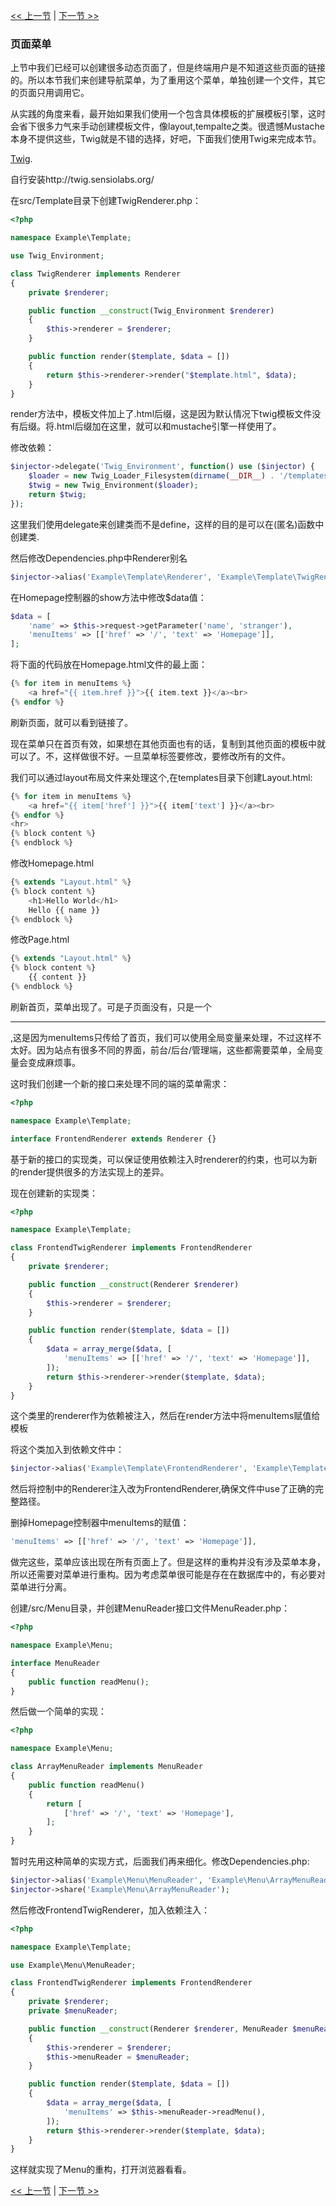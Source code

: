 [<< 上一节](10-dynamic-pages.md) | [下一节 >>](12-frontend.md)

### 页面菜单

上节中我们已经可以创建很多动态页面了，但是终端用户是不知道这些页面的链接的。所以本节我们来创建导航菜单，为了重用这个菜单，单独创建一个文件，其它的页面只用调用它。

从实践的角度来看，最开始如果我们使用一个包含具体模板的扩展模板引擎，这时会省下很多力气来手动创建模板文件，像layout,tempalte之类。很遗憾Mustache本身不提供这些，Twig就是不错的选择，好吧，下面我们使用Twig来完成本节。

[Twig](http://twig.sensiolabs.org/).

自行安装http://twig.sensiolabs.org/

在src/Template目录下创建TwigRenderer.php：

```php 
<?php

namespace Example\Template;

use Twig_Environment;

class TwigRenderer implements Renderer
{
    private $renderer;

    public function __construct(Twig_Environment $renderer)
    {
        $this->renderer = $renderer;
    }

    public function render($template, $data = [])
    {
        return $this->renderer->render("$template.html", $data);
    }
}
```

render方法中，模板文件加上了.html后缀，这是因为默认情况下twig模板文件没有后缀。将.html后缀加在这里，就可以和mustache引擎一样使用了。

修改依赖：

```php
$injector->delegate('Twig_Environment', function() use ($injector) {
    $loader = new Twig_Loader_Filesystem(dirname(__DIR__) . '/templates');
    $twig = new Twig_Environment($loader);
    return $twig;
});
```

这里我们使用delegate来创建类而不是define，这样的目的是可以在(匿名)函数中创建类.

然后修改Dependencies.php中Renderer别名

```php
$injector->alias('Example\Template\Renderer', 'Example\Template\TwigRenderer');

```

在Homepage控制器的show方法中修改$data值：

```php
$data = [
    'name' => $this->request->getParameter('name', 'stranger'),
    'menuItems' => [['href' => '/', 'text' => 'Homepage']],
];
```

将下面的代码放在Homepage.html文件的最上面：

```php
{% for item in menuItems %}
    <a href="{{ item.href }}">{{ item.text }}</a><br>
{% endfor %}
```

刷新页面，就可以看到链接了。

现在菜单只在首页有效，如果想在其他页面也有的话，复制到其他页面的模板中就可以了。不，这样做很不好。一旦菜单标签要修改，要修改所有的文件。

我们可以通过layout布局文件来处理这个,在templates目录下创建Layout.html:

```php
{% for item in menuItems %}
    <a href="{{ item['href'] }}">{{ item['text'] }}</a><br>
{% endfor %}
<hr>
{% block content %}
{% endblock %}
```

修改Homepage.html

```php
{% extends "Layout.html" %}
{% block content %}
    <h1>Hello World</h1>
    Hello {{ name }}
{% endblock %}
```

修改Page.html

```php
{% extends "Layout.html" %}
{% block content %}
    {{ content }}
{% endblock %}
```

刷新首页，菜单出现了。可是子页面没有，只是一个<hr>,这是因为menuItems只传给了首页，我们可以使用全局变量来处理，不过这样不太好。因为站点有很多不同的界面，前台/后台/管理端，这些都需要菜单，全局变量会变成麻烦事。

这时我们创建一个新的接口来处理不同的端的菜单需求：

```php
<?php

namespace Example\Template;

interface FrontendRenderer extends Renderer {}
```

基于新的接口的实现类，可以保证使用依赖注入时renderer的约束，也可以为新的render提供很多的方法实现上的差异。

现在创建新的实现类：

```php
<?php

namespace Example\Template;

class FrontendTwigRenderer implements FrontendRenderer
{
    private $renderer;

    public function __construct(Renderer $renderer)
    {
        $this->renderer = $renderer;
    }

    public function render($template, $data = [])
    {
        $data = array_merge($data, [
            'menuItems' => [['href' => '/', 'text' => 'Homepage']],
        ]);
        return $this->renderer->render($template, $data);
    }
}
```

这个类里的renderer作为依赖被注入，然后在render方法中将menuItems赋值给模板

将这个类加入到依赖文件中：

```php 
$injector->alias('Example\Template\FrontendRenderer', 'Example\Template\FrontendTwigRenderer');
```

然后将控制中的Renderer注入改为FrontendRenderer,确保文件中use了正确的完整路径。

删掉Homepage控制器中menuItems的赋值：

```php
'menuItems' => [['href' => '/', 'text' => 'Homepage']],
```

做完这些，菜单应该出现在所有页面上了。但是这样的重构并没有涉及菜单本身，所以还需要对菜单进行重构。因为考虑菜单很可能是存在在数据库中的，有必要对菜单进行分离。

创建/src/Menu目录，并创建MenuReader接口文件MenuReader.php：

```php
<?php

namespace Example\Menu;

interface MenuReader
{
    public function readMenu();
}
```

然后做一个简单的实现：

```php
<?php

namespace Example\Menu;

class ArrayMenuReader implements MenuReader
{
    public function readMenu()
    {
        return [
            ['href' => '/', 'text' => 'Homepage'],
        ];
    }
}
```

暂时先用这种简单的实现方式，后面我们再来细化。修改Dependencies.php:

```php
$injector->alias('Example\Menu\MenuReader', 'Example\Menu\ArrayMenuReader');
$injector->share('Example\Menu\ArrayMenuReader');
```

然后修改FrontendTwigRenderer，加入依赖注入：

```php
<?php

namespace Example\Template;

use Example\Menu\MenuReader;

class FrontendTwigRenderer implements FrontendRenderer
{
    private $renderer;
    private $menuReader;

    public function __construct(Renderer $renderer, MenuReader $menuReader)
    {
        $this->renderer = $renderer;
        $this->menuReader = $menuReader;
    }

    public function render($template, $data = [])
    {
        $data = array_merge($data, [
            'menuItems' => $this->menuReader->readMenu(),
        ]);
        return $this->renderer->render($template, $data);
    }
}
```

这样就实现了Menu的重构，打开浏览器看看。

[<< 上一节](10-dynamic-pages.md) | [下一节 >>](12-frontend.md)
